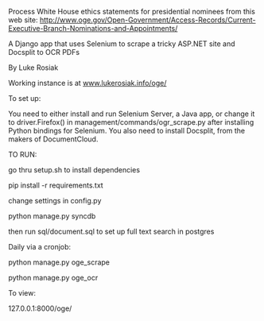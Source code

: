 Process White House ethics statements for presidential nominees from this web site: http://www.oge.gov/Open-Government/Access-Records/Current-Executive-Branch-Nominations-and-Appointments/

A Django app that uses Selenium to scrape a tricky ASP.NET site and Docsplit to OCR PDFs

By Luke Rosiak 

Working instance is at www.lukerosiak.info/oge/


To set up:

You need to either install and run Selenium Server, a Java app, or change it to driver.Firefox() in management/commands/ogr_scrape.py after installing Python bindings for Selenium. You also need to install Docsplit, from the makers of DocumentCloud.


TO RUN:

go thru setup.sh to install dependencies

pip install -r requirements.txt

change settings in config.py

python manage.py syncdb

then run sql/document.sql to set up full text search in postgres


Daily via a cronjob:

python manage.py oge_scrape

python manage.py oge_ocr 


To view:

127.0.0.1:8000/oge/
